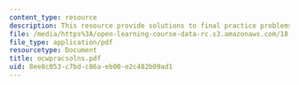 ```yaml
---
content_type: resource
description: This resource provide solutions to final practice problems.
file: /media/https%3A/open-learning-course-data-rc.s3.amazonaws.com/18-01-single-variable-calculus-fall-2005/8ee8c053c7bdc86aeb00e2c482b09ad1_ocwpracsolns.pdf
file_type: application/pdf
resourcetype: Document
title: ocwpracsolns.pdf
uid: 8ee8c053-c7bd-c86a-eb00-e2c482b09ad1
---
```

